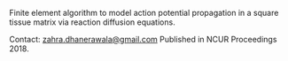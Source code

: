 Finite element algorithm to model action potential propagation in a square tissue matrix via reaction diffusion equations.

Contact: zahra.dhanerawala@gmail.com
Published in NCUR Proceedings 2018.
